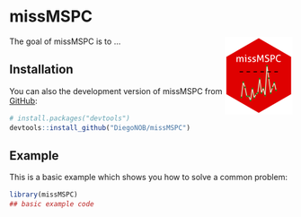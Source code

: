 
<!-- README.md is generated from README.Rmd. Please edit that file -->

# missMSPC

<img src='man/figures/logo.png' align="right" height="139" />

<!-- badges: start -->
<!-- badges: end -->

The goal of missMSPC is to …

## Installation

<!-- You can install the released version of missMSPC from [CRAN](https://CRAN.R-project.org) with: -->
<!-- ``` r -->
<!-- install.packages("missMSPC") -->
<!-- ``` -->

You can also the development version of missMSPC from
[GitHub](https://github.com/DiegoNOB/missMSPC):

``` r
# install.packages("devtools")
devtools::install_github("DiegoNOB/missMSPC")
```

## Example

This is a basic example which shows you how to solve a common problem:

``` r
library(missMSPC)
## basic example code
```
